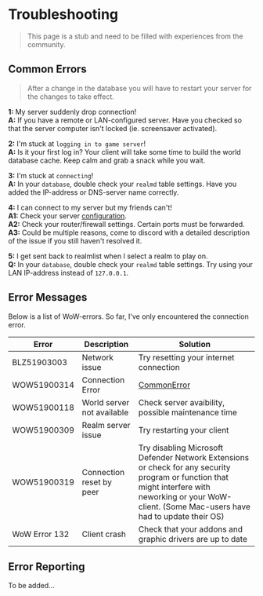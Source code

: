 # Troubleshooting
> This page is a stub and need to be filled with experiences from the community.
## Common Errors
> After a change in the database you will have to restart your server for the changes to take effect.

**1:** My server suddenly drop connection!\
**A:** If you have a remote or LAN-configured server. Have you checked so that the server computer isn't locked (ie. screensaver activated).

**2:** I'm stuck at `logging in to game server`!\
**A:** Is it your first log in? Your client will take some time to build the world database cache. Keep calm and grab a snack while you wait.

**3:** I'm stuck at `connecting`!\
**A:** In your `database`, double check your `realmd` table settings. Have you added the IP-address or DNS-server name correctly.

**4:** I can connect to my server but my friends can't!\
**A1:** Check your server [configuration](https://akorax.github.io/docs/#/_pages/Setup3).\
**A2:** Check your router/firewall settings. Certain ports must be forwarded.\
**A3:** Could be multiple reasons, come to discord with a detailed description of the issue if you still haven't resolved it.  

**5:** I get sent back to realmlist when I select a realm to play on.\
**Q:** In your `database`, double check your `realmd` table settings. Try using your LAN IP-address instead of `127.0.0.1`.

## Error Messages
Below is a list of WoW-errors. So far, I've only encountered the connection error.

| Error         | Description    | Solution |
|---------------|------------|-------------|
| BLZ51903003 | Network issue    | Try resetting your internet connection  |
| WOW51900314 | Connection Error | [CommonError](.._pages/T_CommonErrors)  |
| WOW51900118 | World server not available | Check server avaibility, possible maintenance time  |
| WOW51900309 | Realm server issue | Try restarting your client  |
| WOW51900319 | Connection reset by peer | Try disabling Microsoft Defender Network Extensions or check for any security program or function that might interfere with neworking or your WoW-client. (Some Mac-users have had to update their OS) |
| WoW Error 132 | Client crash   | Check that your addons and graphic drivers are up to date |

 ## Error Reporting
To be added...
